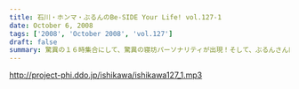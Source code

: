 ```yaml
---
title: 石川・ホンマ・ぶるんのBe-SIDE Your Life! vol.127-1
date: October 6, 2008
tags: ['2008', 'October 2008', 'vol.127']
draft: false
summary: 驚異の１６時集合にして、驚異の寝坊パーソナリティが出現！そして、ぶるんさん曰く「新しい仕事の話はマヂで凹むからやめてくれ」・・・ビークー近し！？・・・ストレス社会で生き抜くビーサイです。NAMAE
---
```


http://project-phi.ddo.jp/ishikawa/ishikawa127_1.mp3